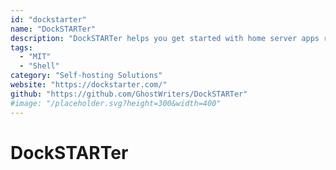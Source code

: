 ```yaml
---
id: "dockstarter"
name: "DockSTARTer"
description: "DockSTARTer helps you get started with home server apps running in Docker."
tags:
  - "MIT"
  - "Shell"
category: "Self-hosting Solutions"
website: "https://dockstarter.com/"
github: "https://github.com/GhostWriters/DockSTARTer"
#image: "/placeholder.svg?height=300&width=400"
---
```


# DockSTARTer
